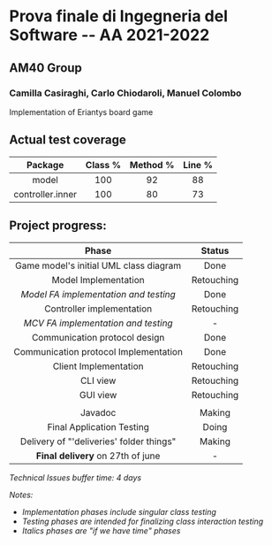 # Prova finale di Ingegneria del Software -- AA 2021-2022

## AM40 Group
### Camilla Casiraghi, Carlo Chiodaroli, Manuel Colombo

Implementation of Eriantys board game

## Actual test coverage
|   __Package__    | __Class %__ | __Method %__ | __Line %__ |
|:----------------:|:-----------:|:------------:|:----------:|
|      model       |     100     |      92      |     88     |
| controller.inner |     100     |      80      |     73     |


## Project progress:

|                __Phase__                 | __Status__ |
|:----------------------------------------:|:----------:|
|  Game model's initial UML class diagram  |    Done    |
|           Model Implementation           | Retouching |
|  *Model FA implementation and testing*   |    Done    |
|        Controller implementation         | Retouching |
|   *MCV FA implementation and testing*    |     -      |
|      Communication protocol design       |    Done    |
|  Communication protocol Implementation   |    Done    |
|          Client Implementation           | Retouching |
|                 CLI view                 |    Retouching    |
|                 GUI view                 |   Retouching   |
|||
|                 Javadoc                  |   Making   |
|        Final Application Testing         |   Doing    |
| Delivery of "'deliveries' folder things" |   Making   |
|    __Final delivery__ on 27th of june    |     -      |

*Technical Issues buffer time: 4 days*

*Notes:*
* *Implementation phases include singular class testing*
* *Testing phases are intended for finalizing class interaction testing*
* *Italics phases are "if we have time" phases*

